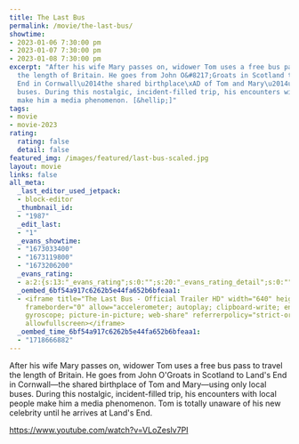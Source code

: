 ```yaml
---
title: The Last Bus
permalink: /movie/the-last-bus/
showtime:
- 2023-01-06 7:30:00 pm
- 2023-01-07 7:30:00 pm
- 2023-01-08 7:30:00 pm
excerpt: "After his wife Mary passes on, widower Tom uses a free bus pass to travel
  the length of Britain. He goes from John O&#8217;Groats in Scotland to Land&#8217;s
  End in Cornwall\u2014the shared birthplace\xAD of Tom and Mary\u2014using only local
  buses. During this nostalgic, incident-filled trip, his encounters with local people
  make him a media phenomenon. [&hellip;]"
tags:
- movie
- movie-2023
rating:
  rating: false
  detail: false
featured_img: /images/featured/last-bus-scaled.jpg
layout: movie
links: false
all_meta:
  _last_editor_used_jetpack:
  - block-editor
  _thumbnail_id:
  - "1987"
  _edit_last:
  - "1"
  _evans_showtime:
  - "1673033400"
  - "1673119800"
  - "1673206200"
  _evans_rating:
  - a:2:{s:13:"_evans_rating";s:0:"";s:20:"_evans_rating_detail";s:0:"";}
  _oembed_6bf54a917c6262b5e44fa652b6bfeaa1:
  - <iframe title="The Last Bus - Official Trailer HD" width="640" height="360" src="https://www.youtube.com/embed/VLoZeslv7PI?feature=oembed"
    frameborder="0" allow="accelerometer; autoplay; clipboard-write; encrypted-media;
    gyroscope; picture-in-picture; web-share" referrerpolicy="strict-origin-when-cross-origin"
    allowfullscreen></iframe>
  _oembed_time_6bf54a917c6262b5e44fa652b6bfeaa1:
  - "1718666882"
---
```


After his wife Mary passes on, widower Tom uses a free bus pass to travel the length of Britain. He goes from John O'Groats in Scotland to Land's End in Cornwall—the shared birthplace­ of Tom and Mary—using only local buses. During this nostalgic, incident-filled trip, his encounters with local people make him a media phenomenon. Tom is totally unaware of his new celebrity until he arrives at Land's End.

https://www.youtube.com/watch?v=VLoZeslv7PI 
